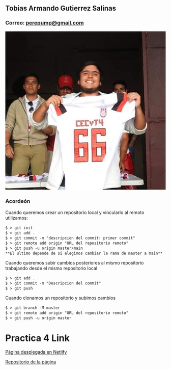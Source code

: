 ## Tobias Armando Gutierrez Salinas

### Correo: perepump@gmail.com

![Tobias](archivos-multimedia/tobiasgtz.jpg)


### Acordeón 

Cuando queremos crear un repositorio local y vincularlo al remoto utilizamos:

```git
$ > git init
$ > git add .
$ > git commit -m "descripcion del commit: primer commit"
$ > git remote add origin "URL del repositorio remoto"
$ > git push -u origin master/main 
**El ultimo depende de si elegimos cambiar la rama de master a main**
```

Cuando queremos subir cambios posteriores al mismo repositorio trabajando desde el mismo repositorio local

```git
$ > git add .
$ > git commit -m "Descripcion del commit"
$ > git push
```
Cuando clonamos un repositorio y subimos cambios

```git
$ > git branch -M master
$ > git remote add origin "URL del repositorio remoto"
$ > git push -u origin master
```

# Practica 4 Link

[Página desplegada en Netlify](https://earnest-kleicha-ecb313.netlify.app/posts/)

[Repositorio de la página](https://github.com/Tobias66Jags/tobias-astropage)
